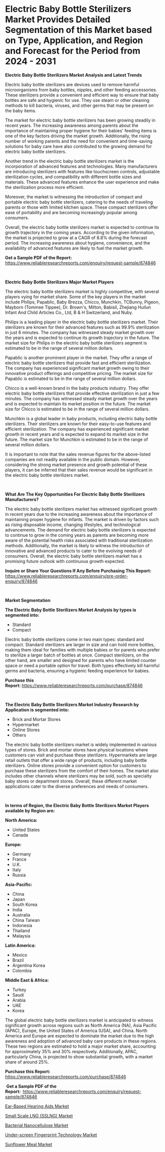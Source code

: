 <p><h1>Electric Baby Bottle Sterilizers Market Provides Detailed Segmentation of this Market based on Type, Application, and Region and Forecast for the Period from 2024 - 2031</h1></p><p><strong>Electric Baby Bottle Sterilizers Market Analysis and Latest Trends</strong></p>
<p><p>Electric baby bottle sterilizers are devices used to remove harmful microorganisms from baby bottles, nipples, and other feeding accessories. These sterilizers provide a convenient and efficient way to ensure that baby bottles are safe and hygienic for use. They use steam or other cleaning methods to kill bacteria, viruses, and other germs that may be present on the baby items.</p><p>The market for electric baby bottle sterilizers has been growing steadily in recent years. The increasing awareness among parents about the importance of maintaining proper hygiene for their babies' feeding items is one of the key factors driving the market growth. Additionally, the rising number of working parents and the need for convenient and time-saving solutions for baby care have also contributed to the growing demand for electric baby bottle sterilizers.</p><p>Another trend in the electric baby bottle sterilizers market is the incorporation of advanced features and technologies. Many manufacturers are introducing sterilizers with features like touchscreen controls, adjustable sterilization cycles, and compatibility with different bottle sizes and materials. These advanced features enhance the user experience and make the sterilization process more efficient.</p><p>Moreover, the market is witnessing the introduction of compact and portable electric baby bottle sterilizers, catering to the needs of traveling parents or those with limited kitchen space. These compact sterilizers offer ease of portability and are becoming increasingly popular among consumers.</p><p>Overall, the electric baby bottle sterilizers market is expected to continue its growth trajectory in the coming years. According to the given information, the market is projected to grow at a CAGR of 8.8% during the forecast period. The increasing awareness about hygiene, convenience, and the availability of advanced features are likely to fuel the market growth.</p></p>
<p><strong>Get a Sample PDF of the Report:&nbsp;</strong> <a href="https://www.reliableresearchreports.com/enquiry/request-sample/874846">https://www.reliableresearchreports.com/enquiry/request-sample/874846</a></p>
<p>&nbsp;</p>
<p><strong>Electric Baby Bottle Sterilizers Major Market Players</strong></p>
<p><p>The electric baby bottle sterilizers market is highly competitive, with several players vying for market share. Some of the key players in the market include Philips, Papablic, Baby Brezza, Chicco, Munchkin, TCBunny, Pigeon, Mayborn (Tommee Tippee), Dr. Brown's, Milton, Babisil, Zhejiang Huilun Infant And Child Articles Co., Ltd, B & H Switzerland, and Nuby.</p><p>Philips is a leading player in the electric baby bottle sterilizers market. Their sterilizers are known for their advanced features such as 99.9% sterilization in just 6 minutes. The company has witnessed steady market growth over the years and is expected to continue its growth trajectory in the future. The market size for Philips in the electric baby bottle sterilizers segment is estimated to be in the range of several million dollars.</p><p>Papablic is another prominent player in the market. They offer a range of electric baby bottle sterilizers that provide fast and efficient sterilization. The company has experienced significant market growth owing to their innovative product offerings and competitive pricing. The market size for Papablic is estimated to be in the range of several million dollars.</p><p>Chicco is a well-known brand in the baby products industry. They offer electric baby bottle sterilizers that provide effective sterilization in just a few minutes. The company has witnessed steady market growth over the years and is expected to maintain its market position in the future. The market size for Chicco is estimated to be in the range of several million dollars.</p><p>Munchkin is a global leader in baby products, including electric baby bottle sterilizers. Their sterilizers are known for their easy-to-use features and efficient sterilization. The company has experienced significant market growth in recent years and is expected to expand its market size in the future. The market size for Munchkin is estimated to be in the range of several million dollars.</p><p>It is important to note that the sales revenue figures for the above-listed companies are not readily available in the public domain. However, considering the strong market presence and growth potential of these players, it can be inferred that their sales revenue would be significant in the electric baby bottle sterilizers market.</p></p>
<p>&nbsp;</p>
<p><strong>What Are The Key Opportunities For Electric Baby Bottle Sterilizers Manufacturers?</strong></p>
<p><p>The electric baby bottle sterilizers market has witnessed significant growth in recent years due to the increasing awareness about the importance of maintaining proper hygiene for infants. The market is driven by factors such as rising disposable income, changing lifestyles, and technological advancements. The demand for electric baby bottle sterilizers is expected to continue to grow in the coming years as parents are becoming more aware of the potential health risks associated with traditional sterilization methods. Additionally, the market is likely to witness the introduction of innovative and advanced products to cater to the evolving needs of consumers. Overall, the electric baby bottle sterilizers market has a promising future outlook with continuous growth expected.</p></p>
<p><strong>Inquire or Share Your Questions If Any Before Purchasing This Report:</strong> <a href="https://www.reliableresearchreports.com/enquiry/pre-order-enquiry/874846">https://www.reliableresearchreports.com/enquiry/pre-order-enquiry/874846</a></p>
<p>&nbsp;</p>
<p><strong>Market Segmentation</strong></p>
<p><strong>The Electric Baby Bottle Sterilizers Market Analysis by types is segmented into:</strong></p>
<p><ul><li>Standard</li><li>Compact</li></ul></p>
<p><p>Electric baby bottle sterilizers come in two main types: standard and compact. Standard sterilizers are larger in size and can hold more bottles, making them ideal for families with multiple babies or for parents who prefer to sterilize a larger batch of bottles at once. Compact sterilizers, on the other hand, are smaller and designed for parents who have limited counter space or need a portable option for travel. Both types effectively kill harmful germs and bacteria, ensuring a hygienic feeding experience for babies.</p></p>
<p><strong>Purchase this Report:&nbsp;</strong><a href="https://www.reliableresearchreports.com/purchase/874846">https://www.reliableresearchreports.com/purchase/874846</a></p>
<p>&nbsp;</p>
<p><strong>The Electric Baby Bottle Sterilizers Market Industry Research by Application is segmented into:</strong></p>
<p><ul><li>Brick and Mortar Stores</li><li>Hypermarket</li><li>Online Stores</li><li>Others</li></ul></p>
<p><p>The electric baby bottle sterilizers market is widely implemented in various types of stores. Brick and mortar stores have physical locations where customers can visit and purchase these sterilizers. Hypermarkets are large retail outlets that offer a wide range of products, including baby bottle sterilizers. Online stores provide a convenient option for customers to purchase these sterilizers from the comfort of their homes. The market also includes other channels where sterilizers may be sold, such as specialty baby stores or department stores. Overall, these different market applications cater to the diverse preferences and needs of consumers.</p></p>
<p>&nbsp;</p>
<p><strong>In terms of Region, the Electric Baby Bottle Sterilizers Market Players available by Region are:</strong></p>
<p>
    <p> <strong> North America: </strong>
        <ul>
            <li>United States</li>
            <li>Canada</li>
        </ul>
        </p> 
    <p> <strong> Europe: </strong>
        <ul>
            <li>Germany</li>
            <li>France</li>
            <li>U.K.</li>
            <li>Italy</li>
            <li>Russia</li>
        </ul>
        </p> 
    <p> <strong> Asia-Pacific: </strong>
        <ul>
            <li>China</li>
            <li>Japan</li>
            <li>South Korea</li>
            <li>India</li>
            <li>Australia</li>
            <li>China Taiwan</li>
            <li>Indonesia</li>
            <li>Thailand</li>
            <li>Malaysia</li>
        </ul>
        </p> 
    <p> <strong> Latin America: </strong>
        <ul>
            <li>Mexico</li>
            <li>Brazil</li>
            <li>Argentina Korea</li>
            <li>Colombia</li>
        </ul>
        </p> 
    <p> <strong> Middle East & Africa: </strong>
        <ul>
            <li>Turkey</li>
            <li>Saudi</li>
            <li>Arabia</li>
            <li>UAE</li>
            <li>Korea</li>
        </ul>
    </p>
    </p>
<p><p>The global electric baby bottle sterilizers market is anticipated to witness significant growth across regions such as North America (NA), Asia Pacific (APAC), Europe, the United States of America (USA), and China. North America and Europe are expected to dominate the market due to the high awareness and adoption of advanced baby care products in these regions. These two regions are estimated to hold a major market share, accounting for approximately 35% and 30% respectively. Additionally, APAC, particularly China, is projected to show substantial growth, with a market share of around 25%.</p></p>
<p><strong>Purchase this Report: </strong><a href="https://www.reliableresearchreports.com/purchase/874846">https://www.reliableresearchreports.com/purchase/874846</a></p>
<p>&nbsp;<strong>Get a Sample PDF of the Report:&nbsp;&nbsp;</strong><a href="https://www.reliableresearchreports.com/enquiry/request-sample/874846">https://www.reliableresearchreports.com/enquiry/request-sample/874846</a></p>
<p><strong></strong></p>
<p><p><a href="http://issuu.com/reportprime-2/docs/ear-based-hearing-aids-market-size-2030.pptx">Ear-Based Hearing Aids Market</a></p><p><a href="http://issuu.com/reportprime-2/docs/small-scale-lng-sslng-market-size-2030.pptx">Small Scale LNG (SSLNG) Market</a></p><p><a href="https://medium.com/@aleenstokes34346/bacterial-nanocellulose-market-analysis-its-cagr-market-segmentation-and-global-industry-overview-fc34db316cc3">Bacterial Nanocellulose Market</a></p><p><a href="https://github.com/kelosurfing/Market-Research-Report-List-1/blob/main/under-screen-fingerprint-technology-market.md">Under-screen Fingerprint Technology Market</a></p><p><a href="https://medium.com/@donaldyoung656/sunflower-meal-market-trends-forecast-and-competitive-analysis-to-2031-475a244e2d0f">Sunflower Meal Market</a></p></p>